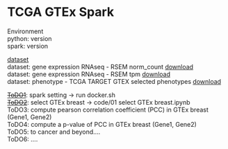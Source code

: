 # TCGA GTEx Spark

Environment</br>
python: version</br>
spark: version</br>

[dataset][data]</br>
dataset: gene expression RNAseq - RSEM norm_count [download][RNAseqNC]</br>
dataset: gene expression RNAseq - RSEM tpm [download][RNAseqTPM]</br>
dataset: phenotype - TCGA TARGET GTEX selected phenotypes [download][phenotype]</br>

<strike>[ToDO1]</strike>: spark setting -> run docker.sh</br>
<strike>[ToDO2]</strike>: select GTEx breast -> code/01 select GTEx breast.ipynb</br>
ToDO3: compute pearson correlation coefficient (PCC) in GTEx breast (Gene1, Gene2)</br>
ToDO4: compute a p-value of PCC in GTEx breast (Gene1, Gene2)</br>
ToDO5: to cancer and beyond....</br>
ToDO6: ....</br>

[data]: https://xenabrowser.net/datapages/?dataset=TcgaTargetGtex_rsem_gene_tpm&host=https%3A%2F%2Ftoil.xenahubs.net&removeHub=https%3A%2F%2Fxena.treehouse.gi.ucsc.edu%3A443
[RNAseqNC]:https://toil-xena-hub.s3.us-east-1.amazonaws.com/download/TcgaTargetGtex_RSEM_Hugo_norm_count.gz
[RNAseqTPM]: https://toil-xena-hub.s3.us-east-1.amazonaws.com/download/TcgaTargetGtex_rsem_gene_tpm.gz
[phenotype]:https://toil-xena-hub.s3.us-east-1.amazonaws.com/download/TcgaTargetGTEX_phenotype.txt.gz
[ToDO1]: docker.sh
[ToDO2]: ToDO2.ipynb